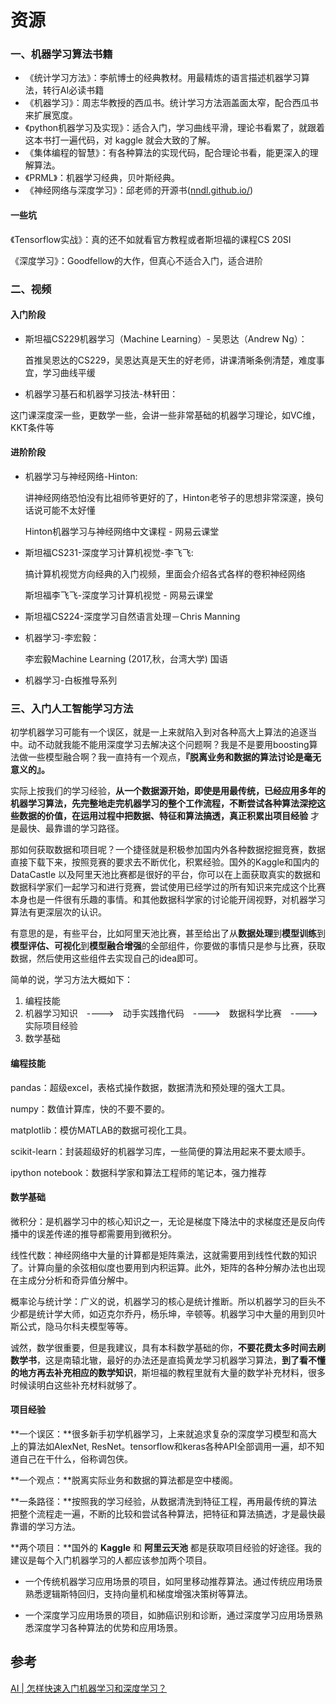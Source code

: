 # 资源

### 一、机器学习算法书籍

* 《统计学习方法》：李航博士的经典教材。用最精炼的语言描述机器学习算法，转行AI必读书籍
* 《机器学习》：周志华教授的西瓜书。统计学习方法涵盖面太窄，配合西瓜书来扩展宽度。
* 《python机器学习及实现》：适合入门，学习曲线平滑，理论书看累了，就跟着这本书打一遍代码，对 kaggle 就会大致的了解。
* 《集体编程的智慧》：有各种算法的实现代码，配合理论书看，能更深入的理解算法。
* 《PRML》：机器学习经典，贝叶斯经典。
* 《神经网络与深度学习》：邱老师的开源书([nndl.github.io/](https://link.zhihu.com/?target=https%3A//nndl.github.io/))

#### 一些坑
《Tensorflow实战》：真的还不如就看官方教程或者斯坦福的课程CS 20SI

《深度学习》：Goodfellow的大作，但真心不适合入门，适合进阶

### 二、视频

#### 入门阶段

- 斯坦福CS229机器学习（Machine Learning）- 吴恩达（Andrew Ng）：

  首推吴恩达的CS229，吴恩达真是天生的好老师，讲课清晰条例清楚，难度事宜，学习曲线平缓

*  机器学习基石和机器学习技法-林轩田：

  这门课深度深一些，更数学一些，会讲一些非常基础的机器学习理论，如VC维，KKT条件等

#### 进阶阶段
* 机器学习与神经网络-Hinton:

  讲神经网络恐怕没有比祖师爷更好的了，Hinton老爷子的思想非常深邃，换句话说可能不太好懂

  Hinton机器学习与神经网络中文课程 - 网易云课堂 

* 斯坦福CS231-深度学习计算机视觉-李飞飞:

  搞计算机视觉方向经典的入门视频，里面会介绍各式各样的卷积神经网络

  斯坦福李飞飞-深度学习计算机视觉 - 网易云课堂
  
* 斯坦福CS224-深度学习自然语言处理－Chris Manning
  
* 机器学习-李宏毅：
  
   李宏毅Machine Learning (2017,秋，台湾大学) 国语
  
* 机器学习-白板推导系列 

### 三、入门人工智能学习方法

初学机器学习可能有一个误区，就是一上来就陷入到对各种高大上算法的追逐当中。动不动就我能不能用深度学习去解决这个问题啊？我是不是要用boosting算法做一些模型融合啊？我一直持有一个观点，**『脱离业务和数据的算法讨论是毫无意义的』。**

实际上按我们的学习经验，**从一个数据源开始，即使是用最传统，已经应用多年的机器学习算法，先完整地走完机器学习的整个工作流程，不断尝试各种算法深挖这些数据的价值，在运用过程中把数据、特征和算法搞透，真正积累出项目经验** 才是最快、最靠谱的学习路径。

那如何获取数据和项目呢？一个捷径就是积极参加国内外各种数据挖掘竞赛，数据直接下载下来，按照竞赛的要求去不断优化，积累经验。国外的Kaggle和国内的DataCastle 以及阿里天池比赛都是很好的平台，你可以在上面获取真实的数据和数据科学家们一起学习和进行竞赛，尝试使用已经学过的所有知识来完成这个比赛本身也是一件很有乐趣的事情。和其他数据科学家的讨论能开阔视野，对机器学习算法有更深层次的认识。

有意思的是，有些平台，比如阿里天池比赛，甚至给出了从**数据处理**到**模型训练**到**模型评估、可视化**到**模型融合增强**的全部组件，你要做的事情只是参与比赛，获取数据，然后使用这些组件去实现自己的idea即可。



简单的说，学习方法大概如下：

1. 编程技能
2. 机器学习知识　---->　动手实践撸代码　---->　数据科学比赛　---->　实际项目经验
3. 数学基础

#### 编程技能

pandas：超级excel，表格式操作数据，数据清洗和预处理的强大工具。

numpy：数值计算库，快的不要不要的。

matplotlib：模仿MATLAB的数据可视化工具。

scikit-learn：封装超级好的机器学习库，一些简便的算法用起来不要太顺手。

ipython notebook：数据科学家和算法工程师的笔记本，强力推荐

#### 数学基础

微积分：是机器学习中的核心知识之一，无论是梯度下降法中的求梯度还是反向传播中的误差传递的推导都需要用到微积分。

线性代数：神经网络中大量的计算都是矩阵乘法，这就需要用到线性代数的知识了。计算向量的余弦相似度也要用到内积运算。此外，矩阵的各种分解办法也出现在主成分分析和奇异值分解中。

概率论与统计学：广义的说，机器学习的核心是统计推断。所以机器学习的巨头不少都是统计学大师，如迈克尔乔丹，杨乐坤，辛顿等。机器学习中大量的用到贝叶斯公式，隐马尔科夫模型等等。

诚然，数学很重要，但是我建议，具有本科数学基础的你，**不要花费太多时间去刷数学书**，这是南辕北辙，最好的办法还是直捣黄龙学习机器学习算法，**到了看不懂的地方再去补充相应的数学知识**，斯坦福的教程里就有大量的数学补充材料，很多时候读明白这些补充材料就够了。

#### 项目经验

**一个误区：**很多新手初学机器学习，上来就追求复杂的深度学习模型和高大上的算法如AlexNet, ResNet。tensorflow和keras各种API全部调用一遍，却不知道自己在干什么，俗称调包侠。

**一个观点：**脱离实际业务和数据的算法都是空中楼阁。

**一条路径：**按照我的学习经验，从数据清洗到特征工程，再用最传统的算法把整个流程走一遍，不断的比较和尝试各种算法，把特征和算法搞透，才是最快最靠谱的学习方法。

**两个项目：**国外的 **Kaggle** 和 **阿里云天池** 都是获取项目经验的好途径。我的建议是每个入门机器学习的人都应该参加两个项目。

* 一个传统机器学习应用场景的项目，如阿里移动推荐算法。通过传统应用场景熟悉逻辑斯特回归，支持向量机和梯度增强决策树等算法。

* 一个深度学习应用场景的项目，如肺癌识别和诊断，通过深度学习应用场景熟悉深度学习各种算法的优势和应用场景。



## 参考

[AI | 怎样快速入门机器学习和深度学习？](https://zhuanlan.zhihu.com/p/84270984)

